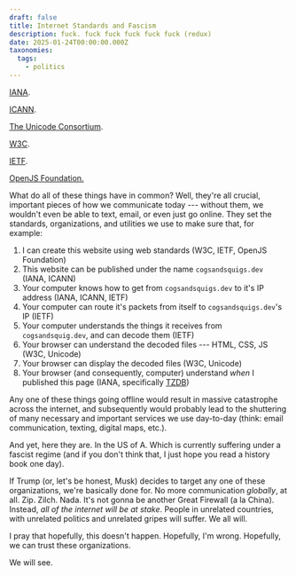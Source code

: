 ```yaml
---
draft: false
title: Internet Standards and Fascism
description: fuck. fuck fuck fuck fuck fuck (redux)
date: 2025-01-24T00:00:00.000Z
taxonomies:
  tags:
    - politics
---
```


[IANA](https://www.iana.org/).

[ICANN](https://www.icann.org/en/beginners).

[The Unicode Consortium](https://home.unicode.org/).

[W3C](https://www.w3.org).

[IETF](https://www.ietf.org/).

[OpenJS Foundation.](https://openjsf.org/)

What do all of these things have in common? Well, they're all crucial, important pieces of how we communicate today --- without them, we wouldn't even be able to text, email, or even just go online. They set the standards, organizations, and utilities we use to make sure that, for example:

1. I can create this website using web standards (W3C, IETF, OpenJS Foundation)
2. This website can be published under the name `cogsandsquigs.dev` (IANA, ICANN)
3. Your computer knows how to get from `cogsandsquigs.dev` to it's IP address (IANA, ICANN, IETF)
4. Your computer can route it's packets from itself to `cogsandsquigs.dev`'s IP (IETF)
5. Your computer understands the things it receives from `cogsandsquig.dev`, and can decode them (IETF)
6. Your browser can understand the decoded files --- HTML, CSS, JS (W3C, Unicode)
7. Your browser can display the decoded files (W3C, Unicode)
8. Your browser (and consequently, computer) understand *when* I published this page (IANA, specifically [TZDB](https://www.iana.org/time-zones))

Any one of these things going offline would result in massive catastrophe across the internet, and subsequently would probably lead to the shuttering of many necessary and important services we use day-to-day (think: email communication, texting, digital maps, etc.).

And yet, here they are. In the US of A. Which is currently suffering under a fascist regime (and if you don't think
that, I just hope you read a history book one day).

If Trump (or, let's be honest, Musk) decides to target any one of these organizations, we're basically done for. No more
communication *globally*, at all. Zip. Zilch. Nada. It's not gonna be another Great Firewall (a la China). Instead, *all
of the internet will be at stake*. People in unrelated countries, with unrelated politics and unrelated gripes will
suffer. We all will.

I pray that hopefully, this doesn't happen. Hopefully, I'm wrong. Hopefully, we can trust these organizations.

We will see.
